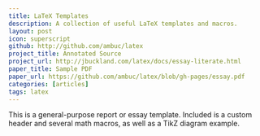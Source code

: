 ```yaml
---
title: LaTeX Templates
description: A collection of useful LaTeX templates and macros.
layout: post
icon: superscript
github: http://github.com/ambuc/latex
project_title: Annotated Source
project_url: http://jbuckland.com/latex/docs/essay-literate.html
paper_title: Sample PDF
paper_url: https://github.com/ambuc/latex/blob/gh-pages/essay.pdf
categories: [articles]
tags: latex
---
```


This is a general-purpose report or essay template. Included is a custom header and several math macros, as well as a TikZ diagram example.
